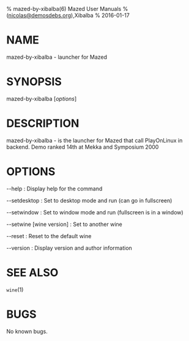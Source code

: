 % mazed-by-xibalba(6) Mazed User Manuals
%  (nicolas@demosdebs.org),Xibalba
% 2016-01-17

# NAME
mazed-by-xibalba - launcher for Mazed

# SYNOPSIS
mazed-by-xibalba [*options*]

# DESCRIPTION
mazed-by-xibalba - is the launcher for Mazed that call PlayOnLinux in backend.
Demo ranked 14th at Mekka and Symposium 2000

# OPTIONS
\--help
:   Display help for the command

\--setdesktop
:   Set to desktop mode and run (can go in fullscreen)

\--setwindow
:   Set to window mode and run (fullscreen is in a window)

\--setwine [wine version]
:   Set to another wine

\--reset
:   Reset to the default wine

\--version
:   Display version and author information

# SEE ALSO
`wine`(1)

# BUGS
No known bugs.
